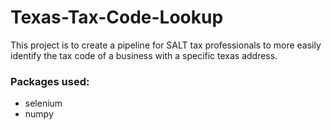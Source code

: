 # Texas-Tax-Code-Lookup
This project is to create a pipeline for SALT tax professionals to more easily identify the tax code of a business with a specific texas address.

### Packages used:
- selenium
- numpy
